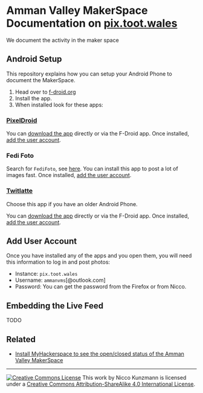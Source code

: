 # Amman Valley MakerSpace Documentation on [pix.toot.wales][pix]

We document the activity in the maker space

## Android Setup

This repository explains how you can setup your Android Phone to document the MakerSpace.

1. Head over to [f-droid.org](https://f-droid.org/en/)
2. Install the app.
3. When installed look for these apps:

### [PixelDroid][pixeldroid]

You can [download the app][pixeldroid] directly or via the F-Droid app.
Once installed, [add the user account](#add-user-account).

[pixeldroid]: https://f-droid.org/en/packages/org.pixeldroid.app/

### Fedi Foto

Search for `FediFoto`, see [here](https://search.f-droid.org/?q=fediphoto&lang=en).
You can install this app to post a lot of images fast.
Once installed, [add the user account](#add-user-account).

### [Twitlatte][twl]

Choose this app if you have an older Android Phone.

You can [download the app][twl] directly or via the F-Droid app.
Once installed, [add the user account](#add-user-account).

## Add User Account

Once you have installed any of the apps and you open them,
you will need this information to log in and post photos:

- Instance: `pix.toot.wales`
- Username: `ammanvms`[@outlook.com]
- Password: You can get the password from the Firefox or from Nicco.

[twl]: https://f-droid.org/en/packages/com.github.moko256.twitlatte/

## Embedding the Live Feed

TODO

## Related

- [Install MyHackerspace to see the open/closed status of the Amman Valley MakerSpace](https://github.com/AmmanVMS/space.api#readme)



[pix]: https://pix.toot.wales/ammanvms

---

<a rel="license" href="http://creativecommons.org/licenses/by-sa/4.0/"><img alt="Creative Commons License" style="border-width:0" src="https://i.creativecommons.org/l/by-sa/4.0/80x15.png" /></a> This work by Nicco Kunzmann is licensed under a <a rel="license" href="http://creativecommons.org/licenses/by-sa/4.0/">Creative Commons Attribution-ShareAlike 4.0 International License</a>.
